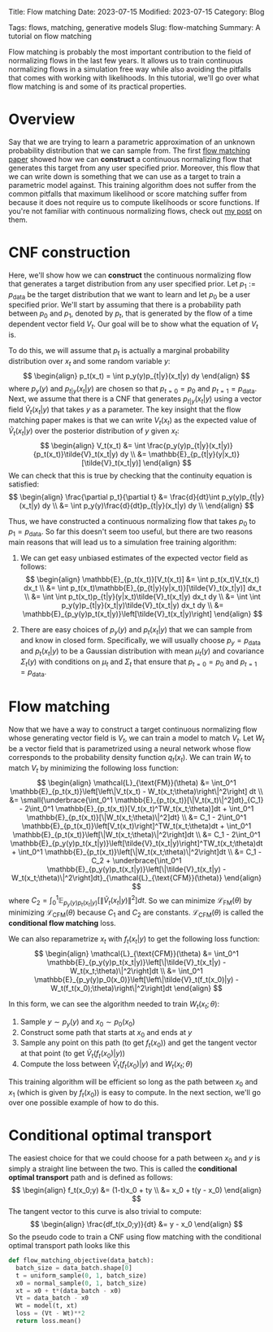 Title: Flow matching
Date: 2023-07-15
Modified: 2023-07-15
Category: Blog
<!-- status: hidden -->
Tags: flows, matching, generative models
Slug: flow-matching
Summary: A tutorial on flow matching

Flow matching is probably the most important contribution to the field of normalizing flows in the last few years.  It allows us to train continuous normalizing flows in a simulation free way while also avoiding the pitfalls that comes with working with likelihoods.  In this tutorial, we'll go over what flow matching is and some of its practical properties.

# Overview
Say that we are trying to learn a parametric approximation of an unknown probability distribution that we can sample from.  The first [flow matching paper](https://arxiv.org/pdf/2210.02747.pdf) showed how we can **construct** a continuous normalizing flow that generates this target from any user specified prior.  Moreover, this flow that we can write down is something that we can use as a target to train a parametric model against.  This training algorithm does not suffer from the common pitfalls that maximum likelihood or score matching suffer from because it does not require us to compute likelihoods or score functions.  If you're not familiar with continuous normalizing flows, check out [my post]({filename}continuous_normalizing_flows.md) on them.

# CNF construction
Here, we'll show how we can **construct** the continuous normalizing flow that generates a target distribution from any user specified prior.  Let $p_1:=p_\text{data}$ be the target distribution that we want to learn and let $p_0$ be a user specified prior.  We'll start by assuming that there is a probability path between $p_0$ and $p_1$, denoted by $p_t$, that is generated by the flow of a time dependent vector field $V_t$.  Our goal will be to show what the equation of $V_t$ is.

To do this, we will assume that $p_t$ is actually a marginal probability distribution over $x_t$ and some random variable $y$:
$$
\begin{align}
  p_t(x_t) = \int p_y(y)p_{t|y}(x_t|y) dy
\end{align}
$$
where $p_y(y)$ and $p_{t|y}(x_t|y)$ are chosen so that $p_{t=0} = p_0$ and $p_{t=1} = p_\text{data}$.  Next, we assume that there is a CNF that generates $p_{t|y}(x_t|y)$ using a vector field $\tilde{V}_t(x_t|y)$ that takes $y$ as a parameter.  The key insight that the flow matching paper makes is that we can write $V_t(x_t)$ as the expected value of $\tilde{V}_t(x_t|y)$ over the posterior distribution of $y$ given $x_t$:
$$
\begin{align}
V_t(x_t) &= \int \frac{p_y(y)p_{t|y}(x_t|y)}{p_t(x_t)}\tilde{V}_t(x_t|y) dy \\
&= \mathbb{E}_{p_{t|y}(y|x_t)}[\tilde{V}_t(x_t|y)]
\end{align}
$$
We can check that this is true by checking that the continuity equation is satisfied:
$$
\begin{align}
  \frac{\partial p_t}{\partial t} &= \frac{d}{dt}\int p_y(y)p_{t|y}(x_t|y) dy \\
  &= \int p_y(y)\frac{d}{dt}p_{t|y}(x_t|y) dy \\
\end{align}
$$


Thus, we have constructed a continuous normalizing flow that takes $p_0$ to $p_1=p_\text{data}$.  So far this doesn't seem too useful, but there are two reasons main reasons that will lead us to a simulation free training algorithm:

1. We can get easy unbiased estimates of the expected vector field as follows:
  $$
  \begin{align}
  \mathbb{E}_{p_t(x_t)}[V_t(x_t)] &= \int p_t(x_t)V_t(x_t) dx_t \\
  &= \int p_t(x_t)\mathbb{E}_{p_{t|y}(y|x_t)}[\tilde{V}_t(x_t|y)] dx_t \\
  &= \int \int p_t(x_t)p_{t|y}(y|x_t)\tilde{V}_t(x_t|y) dx_t dy \\
  &= \int \int p_y(y)p_{t|y}(x_t|y)\tilde{V}_t(x_t|y) dx_t dy \\
  &= \mathbb{E}_{p_y(y)p_t(x_t|y)}\left[\tilde{V}_t(x_t|y)\right]
  \end{align}
  $$

2. There are easy choices of $p_y(y)$ and $p_t(x_t|y)$ that we can sample from and know in closed form.  Specifically, we will usually choose $p_y = p_\text{data}$ and $p_t(x_t|y)$ to be a Gaussian distribution with mean $\mu_t(y)$ and covariance $\Sigma_t(y)$ with conditions on $\mu_t$ and $\Sigma_t$ that ensure that $p_{t=0} = p_0$ and $p_{t=1} = p_\text{data}$.

# Flow matching
Now that we have a way to construct a target continuous normalizing flow whose generating vector field is $V_t$, we can train a model to match $V_t$.  Let $W_t$ be a vector field that is parametrized using a neural network whose flow corresponds to the probability density function $q_t(x_t)$.  We can train $W_t$ to match $V_t$ by minimizing the following loss function:
$$
\begin{align}
\mathcal{L}_{\text{FM}}(\theta) &= \int_0^1 \mathbb{E}_{p_t(x_t)}\left[\left\|V_t(x_t) - W_t(x_t;\theta)\right\|^2\right] dt \\
&= \small{\underbrace{\int_0^1 \mathbb{E}_{p_t(x_t)}[\|V_t(x_t)\|^2]dt}_{C_1} - 2\int_0^1 \mathbb{E}_{p_t(x_t)}[V_t(x_t)^TW_t(x_t;\theta)]dt + \int_0^1 \mathbb{E}_{p_t(x_t)}[\|W_t(x_t;\theta)\|^2]dt} \\
&= C_1 - 2\int_0^1 \mathbb{E}_{p_t(x_t)}\left[V_t(x_t)\right]^TW_t(x_t;\theta)dt + \int_0^1 \mathbb{E}_{p_t(x_t)}\left[\|W_t(x_t;\theta)\|^2\right]dt \\
&= C_1 - 2\int_0^1 \mathbb{E}_{p_y(y)p_t(x_t|y)}\left[\tilde{V}_t(x_t|y)\right]^TW_t(x_t;\theta)dt + \int_0^1 \mathbb{E}_{p_t(x_t)}\left[\|W_t(x_t;\theta)\|^2\right]dt \\
&= C_1 - C_2 + \underbrace{\int_0^1 \mathbb{E}_{p_y(y)p_t(x_t|y)}\left[\|\tilde{V}_t(x_t|y) - W_t(x_t;\theta)\|^2\right]dt}_{\mathcal{L}_{\text{CFM}}(\theta)}
\end{align}
$$
where $C_2 = \int_0^1 \mathbb{E}_{p_y(y)p_t(x_t|y)}\left[\|\tilde{V}_t(x_t|y)\|^2\right]dt$.  So we can minimize $\mathcal{L}_{\text{FM}}(\theta)$ by minimizing $\mathcal{L}_{\text{CFM}}(\theta)$ because $C_1$ and $C_2$ are constants.  $\mathcal{L}_{\text{CFM}}(\theta)$ is called the **conditional flow matching** loss.

We can also reparametrize $x_t$ with $f_t(x_t|y)$ to get the following loss function:
$$
\begin{align}
\mathcal{L}_{\text{CFM}}(\theta) &= \int_0^1 \mathbb{E}_{p_y(y)p_t(x_t|y)}\left[\|\tilde{V}_t(x_t|y) - W_t(x_t;\theta)\|^2\right]dt \\
&= \int_0^1 \mathbb{E}_{p_y(y)p_0(x_0)}\left[\left\|\tilde{V}_t(f_t(x_0)|y) - W_t(f_t(x_0);\theta)\right\|^2\right]dt
\end{align}
$$

In this form, we can see the algorithm needed to train $W_t(x_t;\theta)$:
1. Sample $y\sim p_y(y)$ and $x_0\sim p_0(x_0)$
2. Construct some path that starts at $x_0$ and ends at $y$
3. Sample any point on this path (to get $f_t(x_0)$) and get the tangent vector at that point (to get $\tilde{V}_t(f_t(x_0)|y)$)
4. Compute the loss between $\tilde{V}_t(f_t(x_0)|y)$ and $W_t(x_t;\theta)$

This training algorithm will be efficient so long as the path between $x_0$ and $x_1$ (which is given by $f_t(x_0)$) is easy to compute.  In the next section, we'll go over one possible example of how to do this.

# Conditional optimal transport
The easiest choice for that we could choose for a path between $x_0$ and $y$ is simply a straight line between the two.  This is called the **conditional optimal transport** path and is defined as follows:
$$
\begin{align}
  f_t(x_0;y) &= (1-t)x_0 + ty \\
  &= x_0 + t(y - x_0)
\end{align}
$$
The tangent vector to this curve is also trivial to compute:
$$
\begin{align}
  \frac{df_t(x_0;y)}{dt} &= y - x_0
\end{align}
$$
So the pseudo code to train a CNF using flow matching with the conditional optimal transport path looks like this
```python
def flow_matching_objective(data_batch):
  batch_size = data_batch.shape[0]
  t = uniform_sample(0, 1, batch_size)
  x0 = normal_sample(0, 1, batch_size)
  xt = x0 + t*(data_batch - x0)
  Vt = data_batch - x0
  Wt = model(t, xt)
  loss = (Vt - Wt)**2
  return loss.mean()
```
